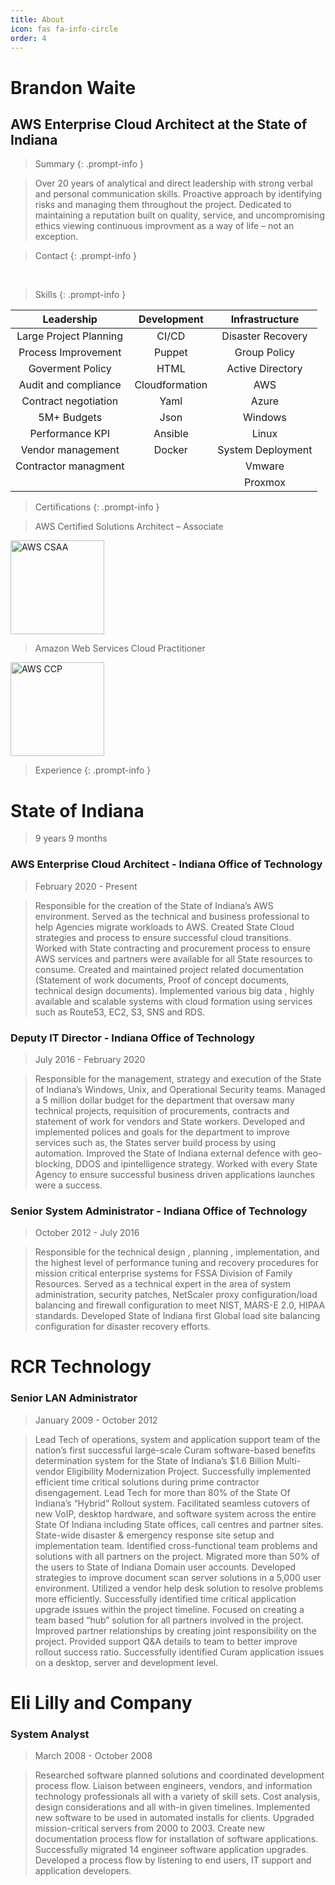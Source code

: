 ```yaml
---
title: About
icon: fas fa-info-circle
order: 4
---
```

<script src="https://platform.linkedin.com/badges/js/profile.js" async defer type="text/javascript"></script>

# Brandon Waite

## AWS Enterprise Cloud Architect at the State of Indiana

>Summary
{: .prompt-info }

>Over 20 years of analytical and direct leadership with strong
>verbal and personal communication skills. Proactive approach
>by identifying risks and managing them throughout the project.
>Dedicated to maintaining a reputation built on quality, service, and
>uncompromising ethics viewing continuous improvment as a way of
>life – not an exception.


>Contact
{: .prompt-info }


<div class="badge-base LI-profile-badge" data-locale="en_US" data-size="large" data-theme="light" data-type="HORIZONTAL" data-vanity="brandon-waite-5555a21b" data-version="v1"><a class="badge-base__link LI-simple-link" href="https://www.linkedin.com/in/brandon-waite-5555a21b?trk=profile-badge"></a></div>

&nbsp;&nbsp;&nbsp;

>Skills
{: .prompt-info }

| Leadership                 | Development    | Infrastructure |
| :----:                     |    :----:      |    :----:     |
| Large Project Planning     | CI/CD          | Disaster Recovery |
| Process Improvement        | Puppet         | Group Policy   |
| Goverment Policy           | HTML           | Active Directory   |
| Audit and compliance       | Cloudformation | AWS   |
| Contract negotiation       | Yaml           | Azure  |
| 5M+ Budgets                | Json           | Windows  |
| Performance KPI            | Ansible        | Linux  |
| Vendor management          | Docker         | System Deployment  |
| Contractor managment       |                | Vmware  |
|                            |                | Proxmox  |




>Certifications
{: .prompt-info }

>AWS Certified Solutions Architect –
Associate

<div style="text-align: left">
<img src="https://brandonw.me/assets/images/awscsa.png" alt="AWS CSAA" width="150"/>
</div>

>Amazon Web Services Cloud
Practitioner

<div style="text-align: left">
<img src="https://brandonw.me/assets/images/awscp.png" alt="AWS CCP" width="150"/>
</div>

>Experience
{: .prompt-info }


# State of Indiana

>9 years 9 months


### AWS Enterprise Cloud Architect - Indiana Office of Technology

>February 2020 - Present

>Responsible for the creation of the State of Indiana’s AWS environment. Served as the technical and business 
>professional to help Agencies migrate workloads to AWS. Created State Cloud strategies and process to ensure 
>successful cloud transitions. Worked with State contracting and procurement process to ensure AWS services 
>and partners were available for all State resources to consume. Created and maintained project related 
>documentation (Statement of work documents, Proof of concept documents, technical design documents). 
>Implemented various big data , highly available and scalable systems with cloud formation using services such 
>as Route53, EC2, S3, SNS and RDS. 

### Deputy IT Director - Indiana Office of Technology

>July 2016 - February 2020

>Responsible for the management, strategy and execution of the State of Indiana’s Windows, Unix, and 
>Operational Security teams. Managed a 5 million dollar budget for the department that oversaw many technical 
>projects, requisition of procurements, contracts and statement of work for vendors and State workers. Developed 
>and implemented polices and goals for the department to improve services such as, the States server build 
>process by using automation. Improved the State of Indiana external defence with geo-blocking, DDOS and ipintelligence strategy. Worked 
>with every State Agency to ensure successful business driven applications 
>launches were a success.


### Senior System Administrator - Indiana Office of Technology

>October 2012 - July 2016

>Responsible for the technical design , planning , implementation, and the highest level of performance tuning 
>and recovery procedures for mission critical enterprise systems for FSSA Division of Family Resources. Served as 
>a technical expert in the area of system administration, security patches, NetScaler proxy configuration/load 
>balancing and firewall configuration to meet NIST, MARS-E 2.0, HIPAA standards. Developed State of Indiana 
>first Global load site balancing configuration for disaster recovery efforts. 



# RCR Technology

### Senior LAN Administrator

>January 2009 - October 2012

>Lead Tech of operations, system and application support team of the nation’s first successful large-scale Curam 
>software-based benefits determination system for the State of Indiana’s $1.6 Billion Multi-vendor Eligibility 
>Modernization Project. Successfully implemented efficient time critical solutions during prime contractor disengagement. 
>Lead Tech for more than 80% of the State Of Indiana’s “Hybrid” Rollout system. 
>Facilitated seamless cutovers of new VoIP, desktop hardware, and software system across the entire 
>State Of Indiana including State offices, call centres and partner sites. 
>State-wide disaster & emergency response site setup and implementation team. 
>Identified cross-functional team problems and solutions with all partners on the project. 
>Migrated more than 50% of the users to State of Indiana Domain user accounts. 
>Developed strategies to improve document scan server solutions in a 5,000 user environment. 
>Utilized a vendor help desk solution to resolve problems more efficiently. 
>Successfully identified time critical application upgrade issues within the project timeline. 
>Focused on creating a team based “hub” solution for all partners involved in the project. 
>Improved partner relationships by creating joint responsibility on the project. 
>Provided support Q&A details to team to better improve rollout success ratio. 
>Successfully identified Curam application issues on a desktop, server and development level.


# Eli Lilly and Company

### System Analyst

>March 2008 - October 2008

>Researched software planned solutions and coordinated development process flow. Liaison between engineers, 
>vendors, and information technology professionals all with a variety of skill sets. Cost analysis, design 
>considerations and all with-in given timelines. 
>Implemented new software to be used in automated installs for clients. 
>Upgraded mission-critical servers from 2000 to 2003. 
>Create new documentation process flow for installation of software applications. 
>Successfully migrated 14 engineer software application upgrades. 
>Developed a process flow by listening to end users, IT support and application developers. 
